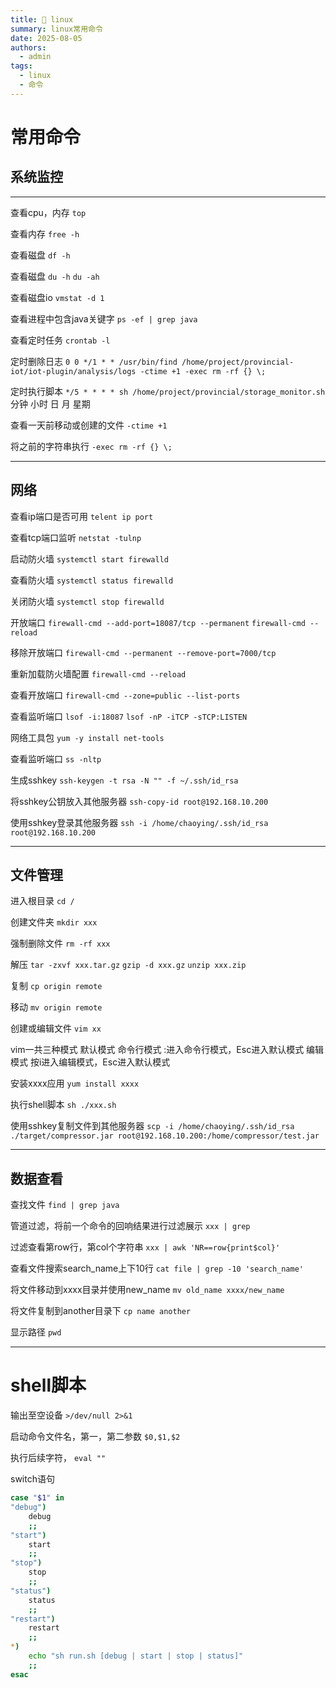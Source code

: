 ```yaml
---
title: 🧩 linux
summary: linux常用命令
date: 2025-08-05
authors:
  - admin
tags:
  - linux
  - 命令
---
```

# 常用命令

## 系统监控

---
查看cpu，内存
`top`

查看内存
`free -h`

查看磁盘
`df -h`

查看磁盘
`du -h`
`du -ah`

查看磁盘io
`vmstat -d 1`

查看进程中包含java关键字
`ps -ef | grep java`

查看定时任务
`crontab -l`

定时删除日志
`0 0 */1 * * /usr/bin/find /home/project/provincial-iot/iot-plugin/analysis/logs -ctime +1 -exec rm -rf {} \;`

定时执行脚本
`*/5 * * * * sh /home/project/provincial/storage_monitor.sh`
分钟 小时 日 月 星期

查看一天前移动或创建的文件
`-ctime +1`

将之前的字符串执行
`-exec rm -rf {} \;`

---
## 网络


查看ip端口是否可用
`telent ip port`

查看tcp端口监听
`netstat -tulnp`

启动防火墙
`systemctl start firewalld`

查看防火墙
`systemctl status firewalld`

关闭防火墙
`systemctl stop firewalld`

开放端口
`firewall-cmd --add-port=18087/tcp --permanent`
`firewall-cmd --reload`

移除开放端口
`firewall-cmd --permanent --remove-port=7000/tcp`

重新加载防火墙配置
`firewall-cmd --reload`

查看开放端口
`firewall-cmd --zone=public --list-ports`

查看监听端口
`lsof -i:18087`
`lsof -nP -iTCP -sTCP:LISTEN`

网络工具包
`yum -y install net-tools`

查看监听端口
`ss -nltp`

生成sshkey
`ssh-keygen -t rsa -N "" -f ~/.ssh/id_rsa`

将sshkey公钥放入其他服务器
`ssh-copy-id root@192.168.10.200`

使用sshkey登录其他服务器
`ssh -i /home/chaoying/.ssh/id_rsa root@192.168.10.200`

---
## 文件管理

进入根目录
`cd /`

创建文件夹
`mkdir xxx`

强制删除文件
`rm -rf xxx`

解压
`tar -zxvf xxx.tar.gz`
`gzip -d xxx.gz`
`unzip xxx.zip`

复制
`cp origin remote`

移动
`mv origin remote`

创建或编辑文件
`vim xx`

vim一共三种模式
默认模式
命令行模式 :进入命令行模式，Esc进入默认模式
编辑模式 按i进入编辑模式，Esc进入默认模式

安装xxxx应用
`yum install xxxx`

执行shell脚本
`sh ./xxx.sh`

使用sshkey复制文件到其他服务器
`scp -i /home/chaoying/.ssh/id_rsa ./target/compressor.jar root@192.168.10.200:/home/compressor/test.jar`

---
## 数据查看

查找文件
`find | grep java`

管道过滤，将前一个命令的回响结果进行过滤展示
`xxx | grep`

过滤查看第row行，第col个字符串
`xxx | awk 'NR==row{print$col}'`

查看文件搜索search_name上下10行
`cat file | grep -10 'search_name'`


将文件移动到xxxx目录并使用new_name
`mv old_name xxxx/new_name`

将文件复制到another目录下
`cp name another`

显示路径
`pwd`

---
# shell脚本

输出至空设备
`>/dev/null 2>&1`

启动命令文件名，第一，第二参数
`$0,$1,$2`

执行后续字符，
`eval ""`

switch语句
```bash
case "$1" in
"debug")
    debug
    ;;
"start")
    start
    ;;
"stop")
    stop
    ;;
"status")
    status
    ;;
"restart")
    restart
    ;;
*)
    echo "sh run.sh [debug | start | stop | status]"
    ;;
esac
```